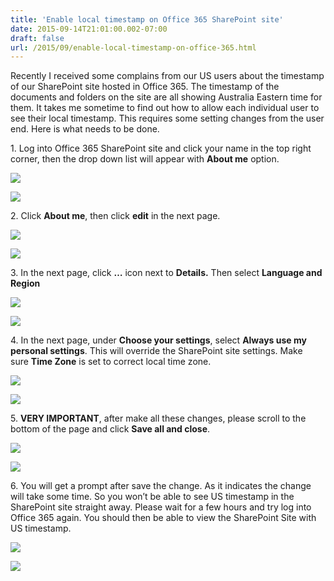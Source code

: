 ```yaml
---
title: 'Enable local timestamp on Office 365 SharePoint site'
date: 2015-09-14T21:01:00.002-07:00
draft: false
url: /2015/09/enable-local-timestamp-on-office-365.html
---
```


Recently I received some complains from our US users about the timestamp of our SharePoint site hosted in Office 365. The timestamp of the documents and folders on the site are all showing Australia Eastern time for them. It takes me sometime to find out how to allow each individual user to see their local timestamp. This requires some setting changes from the user end. Here is what needs to be done.  
  

1. Log into Office 365 SharePoint site and click your name in the top right corner, then the drop down list will appear with **About me** option.

[![](https://3.bp.blogspot.com/-qnUfajGKXQY/VfeTu5wv1lI/AAAAAAAAJIs/KNQVW8YpO7I/s320/Image1.jpg)](http://3.bp.blogspot.com/-qnUfajGKXQY/VfeTu5wv1lI/AAAAAAAAJIs/KNQVW8YpO7I/s1600/Image1.jpg)

  

  

[![](file:///C:/Users/chent/AppData/Local/Temp/enhtmlclip/EN2ef2c6ce.png)](file:///C:/Users/chent/AppData/Local/Temp/enhtmlclip/image002.jpg@01D00971.4C38F520)

2. Click **About me**, then click **edit** in the next page.  

[![](https://1.bp.blogspot.com/-xEcDAfa1764/VfeUPzNHe_I/AAAAAAAAJI8/7YlFDJ_mfUQ/s1600/Image1.jpg)](http://1.bp.blogspot.com/-xEcDAfa1764/VfeUPzNHe_I/AAAAAAAAJI8/7YlFDJ_mfUQ/s1600/Image1.jpg)

  

[![](file:///C:/Users/chent/AppData/Local/Temp/enhtmlclip/EN2ef2c6dd.png)](file:///C:/Users/chent/AppData/Local/Temp/enhtmlclip/image003.jpg@01D00971.4C38F520)

3. In the next page, click **…** icon next to **Details.** Then select **Language and Region**  

[![](https://1.bp.blogspot.com/-qIEjJYr514Y/VfeUf5KDK0I/AAAAAAAAJJE/-lnPpTxE6gw/s1600/Image1.jpg)](http://1.bp.blogspot.com/-qIEjJYr514Y/VfeUf5KDK0I/AAAAAAAAJJE/-lnPpTxE6gw/s1600/Image1.jpg)

[![](file:///C:/Users/chent/AppData/Local/Temp/enhtmlclip/EN2ef2c6ed.png)](file:///C:/Users/chent/AppData/Local/Temp/enhtmlclip/image004.jpg@01D00971.4C38F520)

4. In the next page, under **Choose your settings**, select **Always use my personal settings**. This will override the SharePoint site settings. Make sure **Time Zone** is set to correct local time zone.  

[![](https://1.bp.blogspot.com/-hrIDrbIeRf0/VfeUumYylRI/AAAAAAAAJJM/YHlDyKP4JeE/s320/Image1.jpg)](http://1.bp.blogspot.com/-hrIDrbIeRf0/VfeUumYylRI/AAAAAAAAJJM/YHlDyKP4JeE/s1600/Image1.jpg)

  
  

[![](file:///C:/Users/chent/AppData/Local/Temp/enhtmlclip/EN2ef2c6fc.png)](file:///C:/Users/chent/AppData/Local/Temp/enhtmlclip/image005.jpg@01D00971.4C38F520)

5. **VERY IMPORTANT**, after make all these changes, please scroll to the bottom of the page and click **Save all and close**.  

[![](https://2.bp.blogspot.com/-F2P0KTz4r10/VfeU8E_yHNI/AAAAAAAAJJU/EPE3PSW_4cs/s320/Image1.jpg)](http://2.bp.blogspot.com/-F2P0KTz4r10/VfeU8E_yHNI/AAAAAAAAJJU/EPE3PSW_4cs/s1600/Image1.jpg)

  
  

[![](file:///C:/Users/chent/AppData/Local/Temp/enhtmlclip/EN2ef2c70c.png)](file:///C:/Users/chent/AppData/Local/Temp/enhtmlclip/image006.jpg@01D00971.4C38F520)

6. You will get a prompt after save the change. As it indicates the change will take some time. So you won’t be able to see US timestamp in the SharePoint site straight away. Please wait for a few hours and try log into Office 365 again. You should then be able to view the SharePoint Site with US timestamp.

[![](file:///C:/Users/chent/AppData/Local/Temp/enhtmlclip/EN2ef2c71c.png)](file:///C:/Users/chent/AppData/Local/Temp/enhtmlclip/image019.jpg@01D00971.4C38F520)

[![](https://4.bp.blogspot.com/-V--cSJKQbEo/VfeVE-k4suI/AAAAAAAAJJc/S7KSscGeXtU/s320/Image1.jpg)](http://4.bp.blogspot.com/-V--cSJKQbEo/VfeVE-k4suI/AAAAAAAAJJc/S7KSscGeXtU/s1600/Image1.jpg)

  

  

>